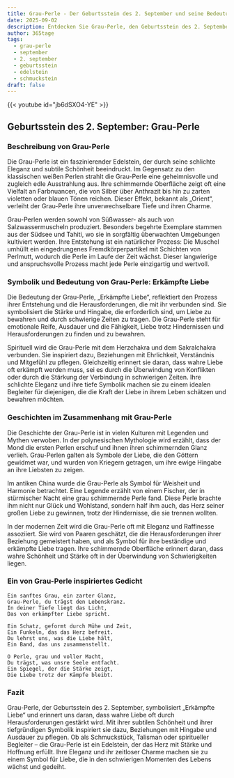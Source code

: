 ```yaml
---
title: Grau-Perle - Der Geburtsstein des 2. September und seine Bedeutung
date: 2025-09-02
description: Entdecken Sie Grau-Perle, den Geburtsstein des 2. September, der Erkämpfte Liebe symbolisiert. Seine Symbolik und Geschichte werden Sie inspirieren.
author: 365tage
tags:
  - grau-perle
  - september
  - 2. september
  - geburtsstein
  - edelstein
  - schmuckstein
draft: false
---
```


{{< youtube id="jb6dSXO4-YE" >}}

## Geburtsstein des 2. September: Grau-Perle

### Beschreibung von Grau-Perle

Die Grau-Perle ist ein faszinierender Edelstein, der durch seine schlichte Eleganz und subtile Schönheit beeindruckt. Im Gegensatz zu den klassischen weißen Perlen strahlt die Grau-Perle eine geheimnisvolle und zugleich edle Ausstrahlung aus. Ihre schimmernde Oberfläche zeigt oft eine Vielfalt an Farbnuancen, die von Silber über Anthrazit bis hin zu zarten violetten oder blauen Tönen reichen. Dieser Effekt, bekannt als „Orient“, verleiht der Grau-Perle ihre unverwechselbare Tiefe und ihren Charme.

Grau-Perlen werden sowohl von Süßwasser- als auch von Salzwassermuscheln produziert. Besonders begehrte Exemplare stammen aus der Südsee und Tahiti, wo sie in sorgfältig überwachten Umgebungen kultiviert werden. Ihre Entstehung ist ein natürlicher Prozess: Die Muschel umhüllt ein eingedrungenes Fremdkörperpartikel mit Schichten von Perlmutt, wodurch die Perle im Laufe der Zeit wächst. Dieser langwierige und anspruchsvolle Prozess macht jede Perle einzigartig und wertvoll.

### Symbolik und Bedeutung von Grau-Perle: Erkämpfte Liebe

Die Bedeutung der Grau-Perle, „Erkämpfte Liebe“, reflektiert den Prozess ihrer Entstehung und die Herausforderungen, die mit ihr verbunden sind. Sie symbolisiert die Stärke und Hingabe, die erforderlich sind, um Liebe zu bewahren und durch schwierige Zeiten zu tragen. Die Grau-Perle steht für emotionale Reife, Ausdauer und die Fähigkeit, Liebe trotz Hindernissen und Herausforderungen zu finden und zu bewahren.

Spirituell wird die Grau-Perle mit dem Herzchakra und dem Sakralchakra verbunden. Sie inspiriert dazu, Beziehungen mit Ehrlichkeit, Verständnis und Mitgefühl zu pflegen. Gleichzeitig erinnert sie daran, dass wahre Liebe oft erkämpft werden muss, sei es durch die Überwindung von Konflikten oder durch die Stärkung der Verbindung in schwierigen Zeiten. Ihre schlichte Eleganz und ihre tiefe Symbolik machen sie zu einem idealen Begleiter für diejenigen, die die Kraft der Liebe in ihrem Leben schätzen und bewahren möchten.

### Geschichten im Zusammenhang mit Grau-Perle

Die Geschichte der Grau-Perle ist in vielen Kulturen mit Legenden und Mythen verwoben. In der polynesischen Mythologie wird erzählt, dass der Mond die ersten Perlen erschuf und ihnen ihren schimmernden Glanz verlieh. Grau-Perlen galten als Symbole der Liebe, die den Göttern gewidmet war, und wurden von Kriegern getragen, um ihre ewige Hingabe an ihre Liebsten zu zeigen.

Im antiken China wurde die Grau-Perle als Symbol für Weisheit und Harmonie betrachtet. Eine Legende erzählt von einem Fischer, der in stürmischer Nacht eine grau schimmernde Perle fand. Diese Perle brachte ihm nicht nur Glück und Wohlstand, sondern half ihm auch, das Herz seiner großen Liebe zu gewinnen, trotz der Hindernisse, die sie trennen wollten.

In der modernen Zeit wird die Grau-Perle oft mit Eleganz und Raffinesse assoziiert. Sie wird von Paaren geschätzt, die die Herausforderungen ihrer Beziehung gemeistert haben, und als Symbol für ihre beständige und erkämpfte Liebe tragen. Ihre schimmernde Oberfläche erinnert daran, dass wahre Schönheit und Stärke oft in der Überwindung von Schwierigkeiten liegen.

### Ein von Grau-Perle inspiriertes Gedicht

```
Ein sanftes Grau, ein zarter Glanz,  
Grau-Perle, du trägst den Lebenskranz.  
In deiner Tiefe liegt das Licht,  
Das von erkämpfter Liebe spricht.  

Ein Schatz, geformt durch Mühe und Zeit,  
Ein Funkeln, das das Herz befreit.  
Du lehrst uns, was die Liebe hält,  
Ein Band, das uns zusammenstellt.  

O Perle, grau und voller Macht,  
Du trägst, was unsre Seele entfacht.  
Ein Spiegel, der die Stärke zeigt,  
Die Liebe trotz der Kämpfe bleibt.  
```

### Fazit

Grau-Perle, der Geburtsstein des 2. September, symbolisiert „Erkämpfte Liebe“ und erinnert uns daran, dass wahre Liebe oft durch Herausforderungen gestärkt wird. Mit ihrer subtilen Schönheit und ihrer tiefgründigen Symbolik inspiriert sie dazu, Beziehungen mit Hingabe und Ausdauer zu pflegen. Ob als Schmuckstück, Talisman oder spiritueller Begleiter – die Grau-Perle ist ein Edelstein, der das Herz mit Stärke und Hoffnung erfüllt. Ihre Eleganz und ihr zeitloser Charme machen sie zu einem Symbol für Liebe, die in den schwierigen Momenten des Lebens wächst und gedeiht.
